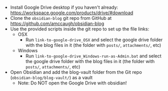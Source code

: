 - Install Google Drive desktop if you haven't already: https://workspace.google.com/products/drive/#download
- Clone the `obsidian-blog` git repo from GitHub at https://github.com/amccaugh/obsidian-blog
- Use the provided scripts inside the git repo to set up the file links:
	- OSX
		- Run `link-to-google-drive_OSX` and select the google drive folder with the blog files in it (the folder with `posts/`, `attachments/`, etc)
	- Windows
		- Run `link-to-google-drive_Windows-run-as-Admin.bat` and select the google drive folder with the blog files in it (the folder with `posts/`, `attachments/`, etc)
- Open Obsidian and add the blog-vault folder from the Git repo (`obsidian-blog/blog-vault/`) as a vault
    - Note: Do NOT open the Google Drive with obsidian!